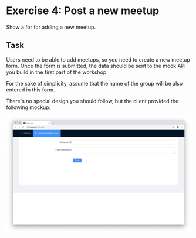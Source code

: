 # Exercise 4: Post a new meetup

Show a for for adding a new meetup.

## Task

Users need to be able to add meetups, so you need to create a new meetup form. Once the form is submitted, the data should be sent to the mock API you build in the first part of the workshop.

For the sake of simplicity, assume that the name of the group will be also entered in this form.

There's no special design you should follow, but the client provided the following mockup:

![](../images/react-add-meetup.png)
